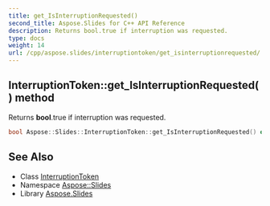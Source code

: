 ```yaml
---
title: get_IsInterruptionRequested()
second_title: Aspose.Slides for C++ API Reference
description: Returns bool.true if interruption was requested.
type: docs
weight: 14
url: /cpp/aspose.slides/interruptiontoken/get_isinterruptionrequested/
---
```

## InterruptionToken::get_IsInterruptionRequested() method


Returns **bool**.true if interruption was requested.

```cpp
bool Aspose::Slides::InterruptionToken::get_IsInterruptionRequested() override
```

## See Also

* Class [InterruptionToken](./)
* Namespace [Aspose::Slides](../)
* Library [Aspose.Slides](../../)